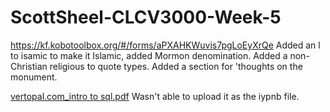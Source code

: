 # ScottSheel-CLCV3000-Week-5

https://kf.kobotoolbox.org/#/forms/aPXAHKWuvis7pgLoEyXrQe
Added an l to isamic to make it Islamic, added Mormon denomination. Added a non-Christian religious to quote types. Added a section for 'thoughts on the monument. 


[vertopal.com_intro to sql.pdf](https://github.com/ScottSheel/ScottSheel-CLCV3000-Week-5/files/7358624/vertopal.com_intro.to.sql.pdf)
Wasn't able to upload it as the iypnb file.

